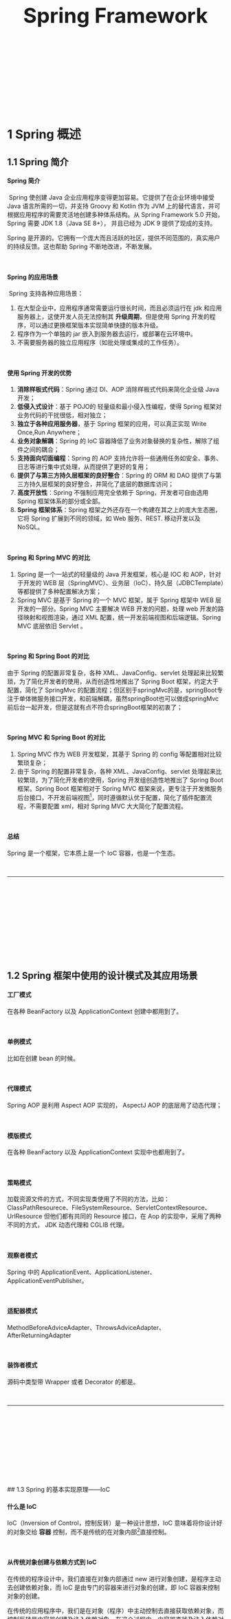 <div STYLE="page-break-after: always;">
	<br>
    <br>
    <br>
    <br>
    <br>
    <br>
    <br>
    <br>
    <br>
    <br>
	<center><h3><font size="20px">
        Spring Framework
    </font></h3></center>
	<br>
    <br>
    <br>
    <br>
    <br>
    <br>
    <br>
    <br>
    <br>
    <br>
</div>

# 1	Spring 概述

## 1.1	Spring 简介

#### Spring 简介

​	Spring 使创建 Java 企业应用程序变得更加容易。它提供了在企业环境中接受 Java 语言所需的一切，并支持 Groovy 和 Kotlin 作为 JVM 上的替代语言，并可根据应用程序的需要灵活地创建多种体系结构。从 Spring Framework 5.0 开始，Spring 需要 JDK 1.8（Java SE 8+）， 并且已经为 JDK 9 提供了现成的支持。

Spring 是开源的。它拥有一个庞大而且活跃的社区，提供不同范围的，真实用户的持续反馈。这也帮助 Spring 不断地改进，不断发展。

<br>

#### Spring 的应用场景

​	Spring 支持各种应用场景：

1. 在大型企业中，应用程序通常需要运行很长时间，而且必须运行在 jdk 和应用服务器上，这使开发人员无法控制其 **升级周期**，但是使用 Spring 开发的程序，可以通过更换框架版本实现简单快捷的版本升级。
2. 程序作为一个单独的 jar 嵌入到服务器去运行，或部署在云环境中。
3. 不需要服务器的独立应用程序（如批处理或集成的工作任务）。

<br>

#### 使用 Spring 开发的优势

1. **消除样板式代码**：Spring 通过 DI、AOP 消除样板式代码来简化企业级 Java 开发；
2. **低侵入式设计**：基于 POJO的 轻量级和最小侵入性编程，使得 Spring 框架对业务代码的干扰很低，相对独立；
3. **独立于各种应用服务器**，基于 Spring 框架的应用，可以真正实现 Write Once,Run Anywhere；
4. **业务对象解耦**：Spring 的 IoC 容器降低了业务对象替换的复杂性，解除了组件之间的耦合；
5. **支持面向切面编程**：Spring 的 AOP 支持允许将一些通用任务如安全、事务、日志等进行集中式处理，从而提供了更好的复用；
6. **提供了与第三方持久层框架的良好整合**：Spring 的 ORM 和 DAO 提供了与第三方持久层框架的良好整合，并简化了底层的数据库访问；
7. **高度开放性**：Spring 不强制应用完全依赖于 Spring，开发者可自由选用 Spring 框架体系的部分或全部。
8. **Spring 框架体系**：Spring 框架之外还存在一个构建在其之上的庞大生态圈，它将 Spring 扩展到不同的领域，如 Web 服务、REST. 移动开发以及 NoSQL。

<br>

#### Spring 和 Spring MVC 的对比

1. Spring 是一个一站式的轻量级的 Java 开发框架，核心是 IOC 和 AOP，针对于开发的 WEB 层（SpringMVC）、业务层（IoC）、持久层（JDBCTemplate）等都提供了多种配置解决方案；
2. Spring MVC 是基于 Spring 的一个 MVC 框架，属于 Spring 框架中 WEB 层开发的一部分。Spring MVC 主要解决 WEB 开发的问题，处理 web 开发的路径映射和视图渲染，通过 XML 配置，统一开发前端视图和后端逻辑。Spring MVC 底层依旧 Servlet 。

<br>

#### Spring 和 Spring Boot 的对比

由于 Spring 的配置非常复杂，各种 XML、JavaConfig、servlet 处理起来比较繁琐，为了简化开发者的使用，从而创造性地推出了 Spring Boot 框架，约定大于配置，简化了 SpringMvc 的配置流程；但区别于springMvc的是，springBoot专注于单体微服务接口开发，和前端解耦，虽然springBoot也可以做成springMvc前后台一起开发，但是这就有点不符合springBoot框架的初衷了；

<br>

####   Spring MVC 和 Spring Boot 的对比

1. Spring MVC 作为 WEB 开发框架，其基于 Spring 的 config 等配置相对比较繁琐复杂；
2. 由于 Spring 的配置非常复杂，各种 XML、JavaConfig、servlet 处理起来比较繁琐，为了简化开发者的使用，Spring 开发组创造性地推出了 Spring Boot 框架。Spring Boot 框架相对于 Spring MVC 框架来说，更专注于开发微服务后台接口，不开发前端视图[^1.1-1]，同时遵循默认优于配置，简化了插件配置流程，不需要配置 xml，相对 Spring MVC 大大简化了配置流程。

<br>

#### 总结

Spring 是一个框架，它本质上是一个 IoC 容器，也是一个生态。

<br>

---

[^1.1-1]: Spring Boot 也可以使用前后端不分离的开发模式，但是这就有点不符合 Spring Boot 框架的初衷了。

<div STYLE="page-break-after: always;"><br>
    <br>
    <br>
    <br>
    <br>
    <br>
    <br>
    <br>
    <br>
    <br></div>

## 1.2	Spring 框架中使用的设计模式及其应用场景

#### 工厂模式

在各种 BeanFactory 以及 ApplicationContext 创建中都用到了。

<br>

#### 单例模式

比如在创建 bean 的时候。

<br>

#### 代理模式

Spring AOP 是利用 Aspect AOP 实现的， AspectJ AOP 的底层用了动态代理；

<br>

#### 模版模式

在各种 BeanFactory 以及 ApplicationContext 实现中也都用到了。

<br>

#### 策略模式

加载资源文件的方式，不同实现类使用了不同的方法，比如：ClassPathResourece、FileSystemResource、ServletContextResource、 UrlResource 但他们都有共同的 Resource 接口，在 Aop 的实现中，采用了两种不同的方式， JDK 动态代理和 CGLIB 代理。

<br>

#### 观察者模式

Spring 中的 ApplicationEvent、ApplicationListener、ApplicationEventPublisher。

<br>

#### 适配器模式

MethodBeforeAdviceAdapter、ThrowsAdviceAdapter、AfterReturningAdapter

<br>

#### 装饰者模式

源码中类型带 Wrapper 或者 Decorator 的都是。

<br>

---

<div STYLE="page-break-after: always;"><br>
    <br>
    <br>
    <br>
    <br>
    <br>
    <br>
    <br>
    <br>
    <br></div>
## 1.3	Spring 的基本实现原理——IoC

#### 什么是 IoC

IoC（Inversion of Control，控制反转）是一种设计思想，IoC 意味着将你设计好的对象交给 **容器** 控制，而不是传统的在对象内部[^1.3-1]直接控制。

<br>

#### 从传统对象创建与依赖方式到 IoC

在传统的程序设计中，我们直接在对象内部通过 new 进行对象创建，是程序主动去创建依赖对象，而 IoC 是由专门的容器来进行对象的创建，即 IoC 容器来控制对象的创建。

在传统的应用程序中，我们是在对象（程序）中主动控制去直接获取依赖对象，而控制反转是由容器创建及注入依赖对象，在这个过程中，由容器查找及注入依赖对象，对象（程序）只是被动的接受依赖对象。

1. **谁控制谁**：在之前的编码过程中，都是需要什么对象自己去创建什么对象，由程序员自己来控制对象，而有了 IoC 容器之后，就会变成由 IoC 容器来控制对象；
2. **控制什么**：在实现过程中所需要的对象及需要依赖的对象；
3. **什么是反转**：在没有 IoC 容器之前我们都是在对象中主动去创建依赖的对象，而有了 IoC 之后，依赖的对象直接由 IoC 容器创建后注入到对象中，由主动创建变成了被动接受，这就是反转
4. **哪些方面被反转**：依赖的对象。

<br>

#### IoC 的实现方式—

实现控制反转主要有两种方式：**依赖注入**和 **依赖查找**。两者的区别在于，前者是被动的接收对象，在类 A 的实例创建过程中即创建了依赖的B对象，通过类型或名称来判断将不同的对象注入到不同的属性中，而后者是主动索取相应类型的对象，获得依赖对象的时间也可以在代码中自由控制。

###### 依赖注入的实现方式

1. **基于接口**：实现特定接口以供外部容器注入所依赖类型的对象。
2. **基于 set 方法**：实现特定属性的 public set 方法，来让外部容器调用传入所依赖类型的对象。
3. **基于构造函数**：实现特定参数的构造函数，在新建对象时传入所依赖类型的对象。
4. **基于注解**：基于 Java 的注解功能，在私有变量前加 @Autowired 等注解，不需要显式的定义以上三种代码，便可以让外部容器传入对应的对象。该方案相当于定义了 public 的 set 方法，但是因为没有真正的 set 方法，从而不会为了实现依赖注入导致暴露了不该暴露的接口（因为 set 方法只想让容器访问来注入而并不希望其他依赖此类的对象访问）。

注意，Spring 框架中采用依赖注入实现 IoC。

###### 依赖查找

依赖查找更加主动，在需要的时候通过调用框架提供的方法来获取对象，获取时需要提供相关的配置文件路径、key 等信息来确定获取对象的状态。

<br>

#### Spring 中的 Bean 是什么

在 Spring 中，构成应用程序主干并由 Spring IoC 容器管理的对象称为 Bean。**bean 是一个由 Spring IoC 容器实例化、组装和管理的对象**。实际上，Bean 是通过 **反射** 和 **代理** 创建的。可以把 Bean 理解为类的代理。

<br>

#### IoC 容器的基本实现步骤

1. **创建容器对象**：先准备一个基本的容器对象，包含一些 Map 集合，用来方便后续过程中存储具体的对象；
2. **解析配置文件和注解**：进行配置文件的读取工作和注解的解析工作；
3. **将 bean 封装到容器中**：将需要创建的 Bean 对象都封装成 BeanDefinition 对象存储在容器的 Map 集合中；
4. **完成 bean 的实例化**：容器将封装好的 BeanDefinition 对象通过反射的方式进行实例化；
5. **为 bean 的属性赋值**：进行 Bean 的初始化操作，也就是为 Bean 的属性赋值，完成 Bean 的创建。
6. **获取与使用 Bean**：通过容器获取 Bean，并用获取到的 Bean 完成业务工作；
7. **销毁 Bean**：Bean 不再使用或者容器关闭时，将对象销毁。

<br>

---

[^1.3-1]: 在主类对象或包含该对象的其他对象。

<div STYLE="page-break-after: always;"><br>
    <br>
    <br>
    <br>
    <br>
    <br>
    <br>
    <br>
    <br>
    <br></div>

# 2	Spring IOC

## 2.1	BeanFactory 和 ApplicationContext 之间的相同点与不同点

#### BeanFactory 和 ApplicationContext 简介

Spring 提供了两种不同的 IoC 容器，一个是 BeanFactory，另外一个是 ApplicationContext。其中 ApplicationContext 是 BeanFactory 的子接口。

![](img\Spring FrameworkS\2.1\1.png)

<br>

#### 主要区别

###### ApplicationContext 提供了更完整的框架功能

BeanFactory 是 Spring 中最底层的接口，包含了各种 Bean 的定义，读取 bean 配置文档，管理 bean 的加载、实例化，控制 bean 的生命周期，维护 bean 之间的依赖关系。

ApplicationContext 接口作为 BeanFactory 的派生，除了提供 BeanFactory 所具有的功能外，还提供了更完整的框架功能：

1. 继承 MessageSource，因此支持国际化。
2. 统一的资源文件访问方式。
3. 提供在监听器中注册 bean 的事件。
4. 同时加载多个配置文件。
5. 载入多个（有继承关系）上下文 ，使得每一个上下文都专注于一个特定的层次，比如应用的web层。

###### bean 的注入方式

BeanFactroy 采用延迟加载形式注入 Bean ，即只有在使用到某个 Bean 时（调用 getBean()），才对该 Bean 进行加载实例化。这导致我们无法立即发现一些可能存在的 Spring 配置问题。例如， Bean 的某一个属性无法成功注入，但是直到第一次调用 Bean 的 getBean() 方法时才会抛出异常。

ApplicationContext 在容器启动时一次性创建了所有的 Bean。如此一来，在容器启动时我们就可以发现 Spring 中存在的配置错误，有利于检查所依赖属性是否注入成功。另一方面，ApplicationContext 启动后就已经预载入所有的单例 Bean[^2.1-1]，需要 Bean 时无需要等待它们的创建。

###### 创建方式

BeanFactory 通常以编程的方式被创建，ApplicationContext 不仅可以通常编程的方式创建，还能以声明的方式创建，如使用 ContextLoader。

###### 容器扩展的实现方式

BeanFactory 和 ApplicationContext 都支持 BeanPostProcessor、BeanFactoryPostProcessor 的使用[^2.1-2]，但两者之间的区别是：BeanFactory 需要手动注册，而 ApplicationContext 则是自动注册。

<br>

#### 总结

BeanFactory 提供基本的 IOC 和 DI 功能，而 ApplicationContext 提供高级功能。BeanFactory 可用于测试和非生产使用，但 ApplicationContext 是功能更丰富的容器实现，在生产环境下优于 BeanFactory。相对于基本的 BeanFactory，ApplicationContext 的不足是占用内存空间，当应用程序配置 Bean 较多时，程序启动较慢。

<br>

---

[^2.1-1]: 这里之所以强调 Application 在容器启动时初始化的是单例 bean，是因为多例或懒加载的 Bean 不会在容器初始化时创建。
[^2.1-2]: BeanPostProcessor 和 BeanFactoryPostProcessor 是 Spring IOC 容器给我们提供的扩展接口。他们的作用主要是如果我们需要在 Spring 容器完成 Bean 的实例化、配置和其他的初始化前后添加一些自己的逻辑处理，我们就可以定义一个或者多个 BeanPostProcessor 接口的实现，然后注册到容器中。

<div STYLE="page-break-after: always;"><br>
    <br>
    <br>
    <br>
    <br>
    <br>
    <br>
    <br>
    <br>
    <br></div>
## 2.2	Spring Bean 的生命周期

#### Spring Bean 的详细生命周期

![](img/Spring FrameworkS/2.2/1.png)

1. **实例化 Bean 对象**：通过反射的方式进行对象的创建，此时的创建只是在堆空间中申请空间，属性都是默认值；
2. **设置对象属性**：给对象中的属性进行值的设置工作；
3. **检查 Aware 相关接口并设置相关依赖**：如果对象中需要引用容器内部的对象，那么需要调用 aware 接口的子类方法来进行统一的设置；
4. **BeanPostProcessor 的前置处理**：对生成的 Bean 对象进行前置的处理工作；
5. **检查是否是 InitializingBean 的子类并决定是否调用 afterPropertiesSet() 方法**：判断当前 bean 对象是否设置了 InitializingBean 接口，然后进行属性的设置等基本工作；
6. **检查是否配置有自定义的 init-method 方法**：如果当前 Bean 对象定义了初始化方法，那么在此处调用初始化方法；
7. **BeanPostProcessor 后置处理**：对生成的 Bean 对象进行后置的处理工作；
8. **注册必要的 Destruction 相关回调接口**：为了方便对象的销毁，在此处调用注销的回调接口，方便对象进行销毁操作；
9. **获取并使用 Bean 对象**：通过容器来获取对象并进行使用；
10. **是否实现 DisposableBean 接口**：判断是否实现了 DisposableBean 接口，并调用具体的方法来进行对象的销毁工作；
11. **是否配置有自定义的 destory 方法**：如果当前 Bean 对象定义了销毁方法，那么在此处调用销毁方法。

<br>

---

<div STYLE="page-break-after: always;"><br>
    <br>
    <br>
    <br>
    <br>
    <br>
    <br>
    <br>
    <br>
    <br></div>

## 2.3	Spring 支持的 bean 作用域

#### Spring 支持的 bean 的五种作用域

1. **singleton**：单例，使用该属性定义 Bean 时，IOC 容器仅创建一个 Bean 实例，IOC 容器每次返回的是同一个 Bean 实例。
2. **prototype**：原型，使用该属性定义 Bean 时，IOC容器可以创建多个Bean实例，每次返回的都是一个新的实例。
3. **request**：该属性仅对 HTTP 请求产生作用，使用该属性定义 Bean 时，每次 HTTP 请求都会创建一个新的 Bean，适用于 WebApplicationContext 环境。
4. **session**：该属性仅用于 HTTP Session，同一个 Session 共享一个 Bean 实例。 不同 Session 使用不同的实例。
5. **global-session：**该属性仅用于 HTTP Session，与 session 作用域不同的是， 所有的 Session 共享一个 Bean 实例。

<br>

---

<div STYLE="page-break-after: always;"><br>
    <br>
    <br>
    <br>
    <br>
    <br>
    <br>
    <br>
    <br>
    <br></div>

## 2.4	Spring 框架中的单例 Bean 是线程安全的么？

#### Spring 中有状态的 Bean 不是线程安全的

**Spring 框架并没有对 Bean 进行多线程的封装处理**。

所以，如果 Bean 是有状态的，那么就需要开发人员自己来保证线程安全的保证，最简单的办法就是改变 Bean 的作用域把 singleton 改成 prototype，这样每次请求 bean 对象就相当于是创建新的对象来保证线程的安全。

###### 什么是有状态

有状态就是有数据存储的功能。

###### 单例 Bean 如何解决线程安全问题

controller、service 和 dao 本身并不是线程安全的，只是调用里面的方法，而且多线程调用一个实例的方法，会在内存中复制遍历，这是自己线程的工作内存，是最安全的。

为了保证线程安全，需要注意以下三点：

1. 在进行使用的时候，最好不要在 bean 中声明任何有状态的实例变量或者类变量；
2. 如果必须声明，推荐使用 ThreadLocal 把变量变成线程私有；
3. 如果 bean 的实例变量或者类变量需要在多个线程之间共享，那么就只能使用 synchronized、lock、cas 等这些实现线程同步的方法了。

<br>

---

<div STYLE="page-break-after: always;"><br>
    <br>
    <br>
    <br>
    <br>
    <br>
    <br>
    <br>
    <br>
    <br></div>

## 2.5	什么是 Bean 的自动装配，它有哪些方式？

####  什么是 Bean 的自动装配

指 Bean 的属性值在进行注入时，通过某种特定的规则和方式从容器中查找并设置到属性中。

<br>

#### 手动装配

默认情况下，通过 "ref" 属性手动设置，这是在项目中最常用方式。

<br>

#### Bean 的五种自动装配方式

1. byName：根据属性名称自动装配。如果一个 bean 的名称和容器中其他 bean 属性的名称相同， 将会自动装配。
2. byType：根据数据类型自动装配，如果 bean 的数据类型和容器中其它 bean 属性的数据类型相同，将会自动装配。
3. constructor：根据 Bean 的构造函数进行自动装配；
4. autodetect：如果 Bean 内部存在构造函数，使用构造函数自动装配，否则，使用按类型自动装配。
5. no：不使用自动装配，很多企业不鼓励使用自动装配，因为它会使 Bean 之间的参考依赖关系变得不清晰。

<br>

---

<div STYLE="page-break-after: always;"><br>
    <br>
    <br>
    <br>
    <br>
    <br>
    <br>
    <br>
    <br>
    <br></div>

# 3	Spring AOP

## 3.1	AOP 简介

#### 什么是 AOP 

AOP （Aspect Oriented Programming，即面向切面编程）。AOP 的主要目的是 **解耦**。

任何一个系统都是由不同的组件组成的，每个组件负责一部分特定的功能，其中很多组件与业务无关（例如日志、事务、权限等核心服务组件），却经常融入到具体的业务逻辑中，如果为每一个具体业务逻辑操作都添加这样的代码，很明显过于冗余。

因此我们需要将这些公共的代码抽象出来变成一个 **切面**，然后注入到目标对象（具体业务）中，AOP 正是基于这样的一个思路实现的。AOP 会对目标对象进行动态代理，并在调用时添加公共的逻辑，从而在不修改原代码的前提下，完成功能增强。

<br>

#### AOP 的核心概念

1. **切面（Aspect）**：指关注点模块化，这个关注点可能会横切多个对象。事务管理是企业级 Java 应用中有关横切关注点的例子。在 Spring AOP 中，切面可以使用通用类基于模式的方式（schema-based approach）或者在普通类中以 @Aspect 注解（@Aspectj 注解方式）来实现。
2. **连接点（Join point）**：在程序执行过程中某个特定的点，例如某个方法调用的时间点或者处理异常的时间点。在 Spring AOP 中,，一个连接点总是代表一个方法的执行。
3. **通知（Advice**）：在切面的某个特定的连接点上执行的动作。通知有多种类型，包括"around"、 "before"、"after”等等。许多 AOP 框架， 包括 Spring 在内，都是以拦截器作为通知模型，并维护着一个以连接点为中心的拦截器链。
4. **切点（Pointcut）**：匹配连接点的断言。通知和切点表达式相关联，并在满足这个切点的连接点上运行（例如当执行某个特定名称的方法时）。切点表达式如何和连接点匹配是 AOP 的核心，Spring 默认使用 AspectJ 切点语义。
5. **引入（Introduction）**：声明额外的方法或者某个类型的字段。Spring 允许引入新的接口（或一个对应的实现）到任何被通知的对象上。例如，可以使用引入来使 bean 实现 IsModified 接口，以简化缓存机制（在 AspectJ 社区，引入也被称为内部类型声明（inter） )。
6. **目标对象（Target objec）**：被一个或者多个切面所通知的对象。也被称作被通知对象。因为 Spring AOP 是通过运行时代理实现的，所以这个对象一定是一个被代理（proxied）的对象。
7. **AOP 代理（AOP proxy）**：AOP 框架创建的对象，用来实现切面契约（aspect contract）（包括通知方法执行等功能）。在 Spring 中， AOP 代理可以是 DK 动态代理或 CGLIB 代理。
8. **织入（Weaving）**：把切面连接到其它的应用程序类型或者对象上，并创建一个被被通知的对象的过程。这个过程可以在编译时（例如使用 AspectJ 编译器）、类加载时或运行时中完成。 Spring 和其他纯 Java AOP 框架一样，是在运行时完成织入的。

<br>

---

<div STYLE="page-break-after: always;"><br>
    <br>
    <br>
    <br>
    <br>
    <br>
    <br>
    <br>
    <br>
    <br></div>

# 4	Spring 事务

## 4.1	Spring 事务的实现原理

#### Spring 框架实现事务的两种方式

使用 Spring 框架时，有两种事务实现方式：

1. 编程式事务，**由用户自己通过代码来控制事务的处理逻辑**；
2. 声明式事务，通过 Spring 框架的 **`@Transactional`** 注解实现。

一般我们很少会用编程式事务，更多的是通过添加 `@Transactional` 注解来进行实现。

<br>

#### Spring 事务的实现原理

其实事务的操作本应该由数据库进行控制，但是为了方便用户进行业务逻辑操作，Spring 对事务功能进行了扩展。当添加 `@Transactional` 注解后，Spring 会把数据库事务的自动提交关闭，改为由 Spring 框架进行控制。

**Spring 的事务操作是 AOP 的一个核心体现**，当一个方法添加 `@Transactional` 注解之后，Spring 会基于这个类生成一个代理对象，将这个代理对象作为 Bean，当使用这个代理对象的方法的时候，如果有事务处理，那么会先把数据库事务的自动提交给关闭，然后执行具体的业务逻辑，如果执行逻辑没有出现异常,那么代理逻辑就会直接提交，如果出现任何异常情况，那么直接进行回滚操作，并且用户可以控制对哪些异常进行回滚操作。

<br>

---

<div STYLE="page-break-after: always;"><br>
    <br>
    <br>
    <br>
    <br>
    <br>
    <br>
    <br>
    <br>
    <br></div>

## 4.2	Spring 事务在什么场景下会失效

#### Spring 事务会失效的场景

1. **数据库引擎不支持事务**：比如 MySQL 的 MyISAM 引擎是不支持事务操作的，因为 Spring 事务底层还是靠数据库事务实现的；
2. **类没有被 Spring 容器管理**：事务的实现原理通过 AOP 增强通过 **动态代理** 创建的 Spring Bean ，如果类创建的对象不是 Spring Bean，那么自然无法支持事务；
3. **方法的访问修饰符不是 public**：Spring 在实现事务时会对方法的访问修饰符进行判断，如果访问修饰符不是 public，Spring 不会提供事务功能；
4. **方法内部调用（重点）**：同一个类中的方法进行内部调用（该类中的一个方法调用该类中的另一个方法），会导致事务失效。因为这个过程没有经过 Spring 的代理类（Spring  事务只有在外部调用时才会生效）；
5. **方法用 final 修饰**：动态代理无法重写被 final 修饰的方法；
6. **异常被开发者的 try...catch 捕获（重点）**：因为开发者自己捕获了异常，又没有手动抛出，所以不会触发回滚；
7. **抛出的异常类型错误（重点）**：因为 Spring 事务，默认情况下只会回滚 RuntimeException（运行时异常）和 Error（错误），对于普通的 Exception（非运行时异常），它不会回滚；
8. **在 @Transactional 中通过 rollbackFor 参数指定了回滚的异常类型**：如果在 @Transactional 中通过 rollbackFor 参数指定了需要回滚的异常类型，那么只有在方法中出现了指定类型的异常时，才会触发回滚；
9. **多线程**：只有拥有同一个数据库连接才能同时提交和回滚。如果在不同的线程，拿到的数据库连接肯定是不一样的，属于是不同的事务；
10. **错误的传播属性**：Spring 目前支持的 7 种事务传播属性中 Propagation.NEVER 和 Propagation.NOT_ SUPPORTED 不支持事务；
11. **嵌套事务全部回滚**：在嵌套事务中，如果内部事务进行了回滚，会导致没有出错的外部事务也进行回滚。

<br>

---

<div STYLE="page-break-after: always;"><br>
    <br>
    <br>
    <br>
    <br>
    <br>
    <br>
    <br>
    <br>
    <br></div>

## 4.3	Spring 的事务传播机制

#### 什么是 Spring 事务传播机制

Spring 的事务传播机制是多个事务方法相互调用时，事务在这些方法之间进行传播的方式。

<br>

#### 事务传播特性

Spring 中提供了7种不同的传播特性，来保证事务的正常执行：

1. REQUIRED：默认的传播特性，如果当前没有事务，则新建一个事务，如果当前存在事务，则加入这个事务；
2. SUPPORTS：当前存在事务，则加入当前事务，如果当前没有事务，则以非事务的方式执行；
3. MANDATORY：当前存在事务，则加入当前事务，如果当前事务不存在，则抛出异常；
4. REQUIRED_ NEW：创建一个新事务，如果当前存在事务，则挂起当前事务；
5. NOT_ SUPPORTED：以非事务方式执行，如果存在当前事务，则挂起当前事务；
6. NEVER：不使用事务，如果当前事务存在，则抛出异常；
7. NESTED：如果当前存在事务，则在嵌套事务中执行，否则 REQUIRED 的操作一样。

<br>

#### NESTED 和 REQUIRED_ NEW 的区别

REQUIRED_ NEW 是新建一个与原有事务无关的事务，而 NESTED 则是当前存在事务时会开启一个嵌套事务，在 NESTED 情况下，父事务回滚时，子事务也会回滚，而 REQUIRED_NEW 情况下，原有事务回滚，不会影响新开启的事务。

<br>

#### NESTED 和 REQUIRED 的区别

在 REQUIRED 情况下，调用方存在事务时，则被调用方和调用方使用同一个事务，那么被调用方出现异常时，由于共用一个事务，所以无论是否 catch 异常，事务都会回滚，而在 NESTED 情况下，被调用方发生异常时，调用方可以 catch 其异常，这样只有子事务回滚，父事务不会回滚。

<br>

---

<div STYLE="page-break-after: always;"><br>
    <br>
    <br>
    <br>
    <br>
    <br>
    <br>
    <br>
    <br>
    <br></div>

## 4.4	Spring 事务的隔离级别

#### Spring 事务的隔离级别

Spring 只是提供了事务的封装，在根本实现上，还是通过数据库事务实现的。所以 spring 中的事务隔离级别就是数据库的隔离级别，有以下几种：

1. read uncommitted
2. read committed
3. repeatable read
4. serializable

注意，在进行配置的时候，如果数据库和 Spring 代码中的隔离级别不同，那么以 Spring 的配置为主。

<br>

---

<div STYLE="page-break-after: always;"><br>
    <br>
    <br>
    <br>
    <br>
    <br>
    <br>
    <br>
    <br>
    <br></div>

# 5	Spring MVC

## 5.1	Spring MVC 的工作流程

#### SpingMVC 的常用组件

###### DispatcherServlet

Spring MVC 提供的前端控制器 。

**作用**：统一处理请求和响应。除此之外还是整个流程控制的中心，由 DispatcherServlet 来调用其他组件，处理用户的请求

###### HandlerMapping

Spring MVC 提供的处理器映射器。

**作用**：根据请求的 url、method 等信息来查找具体的 Handler（一般就是 Controller）。

###### HandlerAdapter

Spring MVC 提供的处理器适配器。

**作用**：根据映射器找到的处理器 Handler 信息，按照特定的规则去执行相关的处理器 Handler。注意，处理器适配器有多个。

###### Handler

处理器，注意，处理器一般就是编程人员编写的 Controller。

**作用**：在 DispatcherServlet 的控制下，Handler 对具体的用户请求进行处理

###### ViewResolver

Spring MVC 提供的视图解析器，由框架提供。

**作用**： ViewResolver 负责将 Handler 的处理结果生成 View 视图。 ViewResolver 首先根据逻辑视图名解析成物理图名，即具体的页面地址，再生成 View 视图对象，最后对 View 进行渲染将处理结果通过页面展示给用户。

###### View

视图，也就是前端展示的页面。

**作用**：View 接口的职责就是接收 model 对象、Request 对象、Response 对象，并渲染输出结果给 Response 对象。

<br>

#### SpringMVC 的工作流程

![img](img/Spring FrameworkS/2.2/2.png)

1. 用户通过浏览器发起 HttpRequest 请求，请求被 DispatcherServlet 接收；
2. DispatcherServlet 将用户请求发送给 HandlerMapping ；
3. HandlerMapping 根据请求，找到负责处理该请求的处理器，并将其封装为处理器执行链（HandlerExecutionChain），并返回给 DispatcherServlet；
4. DispatcherServlet 根据处理器执行链中的处理器，找到能够执行该处理器的 HandlerAdaptor；
5. HandlerAdaptor 调用对应的具体的 Controller；
6. Controller 将处理结果及要跳转的视图封装到一个对象 ModelAndView 中并将其返回给 HandlerAdaptor；
7. HandlerAdaptor 直接将 ModelAndView 交给 DispatcherServlet ，**至此，业务处理完毕**；
8. 业务处理完毕后，需要将处理结果展示给用户。于是 DisptcherServlet 调用 ViewResolver，将 ModelAndView 中的视图名称封装为视图对象
9. ViewResolver 将封装好的 View 对象返回给 DIspatcherServlet；
10. DispatcherServlet 调用视图对象，让其自己（View）进行渲染（将模型数据填充至视图中），生成响应对象（HttpResponse）；
11. DispatcherServlet 将响应发送给浏览器，最终结果展示在浏览器页面上。

<br>

---

<div STYLE="page-break-after: always;"><br>
    <br>
    <br>
    <br>
    <br>
    <br>
    <br>
    <br>
    <br>
    <br></div>

## 5.2	Spring MVC 的九大组件

#### Spring MVC 的九大组件

1. **HandlerMapping**：根据 request 找到相应的处理器。因为 Handler（Controller）有两种形式，一种是基于类的 Handler，另一种是基于 Method 的 Handler (也就是我们常用的配置了 @Controller 注解的类中的方法)。
2. **HandlerAdapter**：调用 Handler 的适配器。
3. **HandlerExceptionResolver**：处理异常。
4. **ViewResolver**：用来将 String 类型的视图名和 Locale 解析为 View 类型的视图。
5. **RequestToViewNameTranslator**：有的 Handler（Controller）处理完后没有设置返回类型，比如是 void 方法，这是就需要从 request 中获取 viewName
6. **LocaleResolver**：从 request 中解析出 Locale。Locale 表示一个区域，比如 zh-cn，对不同的区域的用户，显示不同的结果，这就是 i18n （Spring MVC 中有具体的拦截器 LocaleChangeInterceptor）
7. **ThemeResolver**：主题解析，更换主题，即不同的 UI,、css 等。
8. **MultipartResolver**：处理上传请求，将普通的 request 封装成 MultipartHttpServletRequest。
9. **FlashMapManager**：用于管理 FlashMap，FlashMap 用于在 redirect 重定向中传递参数。

<br>

---

<div STYLE="page-break-after: always;"><br>
    <br>
    <br>
    <br>
    <br>
    <br>
    <br>
    <br>
    <br>
    <br></div>

# 6	Spring Boot

## 6.1	Spring Boot 简介

#### 什么是 Spring Boot

​	Spring Boot 是一个基于 Spring 创建的上层应用框架，比 SSM 基于配置的项目构建方式效率要高很多。

<br>

#### 使用 Spring Boot 开发的优点

1. 内置 Tomcat 服务器，可以独立运行；
2. 约定大于配置：系统，类库，框架假定其合理的默认值，而非要求提供不必要的配置。在大部分情况下，使用框架提供的默认值会让项目运行的更快；
3. 自动配置；
4. 无代码生成和 XML 配置；
5. Actuator 应用监控。

<br>

---

<div STYLE="page-break-after: always;"><br>
    <br>
    <br>
    <br>
    <br>
    <br>
    <br>
    <br>
    <br>
    <br></div>

## 6.2	核心注解 @SpringBootApplication 与自动配置原理

#### @SpringBootApplication 解析

该注解是一个组合注解，其中包含了七个注解。

其中有四个元注解：

1. **@Target(ElementType.TYPE)**：表示当前注解可以作用于 interface、class、enum；
2. **@Retention(RetentionPolicy.RUNTIME)**：表示注解的保留策略，这里的策略是当前注解会出现在 .class 字节码文件中，并且在运行的时候可以通过反射被获得。
3. **@Documented**：表示当前注解可以被 javadoc 工具所引用。
4. **@Inherited**：表示当前注解可以被继承。

实际上，`@SpringBootApplication` 相当于以下三个注解的组合：

1. **@ComponentScan**：默认情况下会扫描当前包及其子包下所有被 `@Component` 注解修饰的 Java 类；
2. **@SpringBootConfiguration**：组合了 `@Configuration` 注解，说明被 `@SpringBootApplication` 标识的 Java 类是一个 Java 配置类；
3. **@EnableAutoConfiguration**：打开自动配置功能，从 META-INF/spring.factories 文件中加载需要自动注入的 Java 类。

<br>

#### 自动配置原理

Spring Boot 项目的启动类上有一个 `@SpringBootApplication` 注解， 这个注解中组合了一个 `@EnableAutoConfiguration` 注解，这个注解的作用就是开启自动配置。

`@EnableAutoConfiguration` 中又包含了一个 `@Import` 注解，在这个注解中引入了一个实现了 `ImportSelector` 接口的 `AutoConfigurationImportSelector` 类，在对应的 `selectlmports()` 方法中 **读取 META/INF 目录下的 spring.factories 文件中需要被自动配置的所有的配置类**，然后通过 META-INF 下面的 spring-autoconfigure-metadata.properties 文件做条件过滤。最后返回的就是需要自动配置的相关的对象。

<br>

---

<div STYLE="page-break-after: always;"><br>
    <br>
    <br>
    <br>
    <br>
    <br>
    <br>
    <br>
    <br>
    <br></div>

## 6.3	Spring Boot Starter

#### 什么是 Starter

Starter 是 Spring Boot 中的一个非常重要的概念，Starter 相当于模块，它能 **将模块所需的依赖整合起来** 并 **根据环境（ 条件）对模块内的 Bean 进行自动配置**。使用者只需要依赖相应功能的 Starter，无需做过多的配置和依赖，Spring Boot 就能自动扫描并加载相应的模块。做到了真正的 **开箱即用**。

<br>

#### Starter 的命名

​    官方对 Starter 项目的 jar 包定义的 artifactId 是有要求的（当然也可以不遵守）。Spring 官方 Starte r通常命名为 spring-boot-starter-{name}，例如 spring-boot-starter-web，Spring 官方建议非官方的 starter 命名应遵守 {name}-spring-boot-starter 的格式。

<br>

#### Starter 的开发步骤

1. 新建 Maven 项目，在项目的 POM 文件中定义使用的依赖；
2. 新建配置类，写好配置项和默认的配置值，指明配置项前缀；
3. 新建自动装配类，使用 @Configuration 和 @Bean 来进行自动装配；
4. 新建 spring.factories 文件，指定 Starter 的自动装配类。

<br>

---

<div STYLE="page-break-after: always;"><br>
    <br>
    <br>
    <br>
    <br>
    <br>
    <br>
    <br>
    <br>
    <br></div>

## 6.4	Spring Boot 的嵌入式服务器

#### Spring Boot 项目不需要单独的 Web 容器

可以不需要，Spring Boot 项目中我们会添加 spring-boot-starter-web 这个依赖， 而在这个依赖中内嵌了 Tomcat 容器。

<br>

#### Spring 的嵌入式服务器

在传统开发流程中，项目需要部署到一个额外的 web 服务器中才可以运行。使用 Spring Boot 的时候，在启动项目时可以直接按照 Java 应用程序的方式来启动项目，不需要额外的环境支持，也不需要额外的服务器，这是因为 SpringBoot 框架中内置了 tomcat。Spring Boot 通过 main() 方法启动容器，达到一键开发部署的方式，不需要额外的任何其他操作。

<br>

---

<div STYLE="page-break-after: always;"><br>
    <br>
    <br>
    <br>
    <br>
    <br>
    <br>
    <br>
    <br>
    <br></div>

## 6.5	Spring Boot 解决跨域问题

#### 方式一

在 SpringBoot 中我们可以通过 WebMvcConfigurer 中的 addCorsMappings() 方法，在这个方法中我们添加允许跨域的相关请求。

<br>

#### 方式二

在 Controller 上添加 @crossorigin 注解。

<br>

---

<div STYLE="page-break-after: always;"><br>
    <br>
    <br>
    <br>
    <br>
    <br>
    <br>
    <br>
    <br>
    <br></div>

## 6.6	Actuator

#### 什么是 Actuator

Spring Boot Actuator 模块提供了生产级别的功能，比如健康检查，审计，指标收集，HTTP 跟踪等，帮助我们监控和管理 Spring Boot 应用。

这个模块是一个采集应用内部信息暴露给外部的模块，上述的功能都可以通过HTTP 和 JMX 访问。

因为暴露内部信息的特性，Actuator 也可以和一些外部的应用监控系统整合（Prometheus, Graphite, DataDog, Influx, Wavefront, New Relic 等）。

这些监控系统提供了出色的仪表板，图形，分析和警报，可帮助你通过一个统一友好的界面，监视和管理你的应用程序。

Actuator 使用 Micrometer 与这些外部应用程序监视系统集成。这样一来，只需很少的配置即可轻松集成外部的监控系统。

<br>

#### 	Actuator 的作用

1. 如果有服务出现了故障，定位服务
2. 对整个系统的性能做出监控
3. 统一日志管理

<br>

---

<div STYLE="page-break-after: always;"><br>
    <br>
    <br>
    <br>
    <br>
    <br>
    <br>
    <br>
    <br>
    <br></div>

## 6.7	bootstrap.yml 的作用

#### bootstrap.yml 的主要用途

bootstrap.yml 在 SpringBoot 中默认是不支持的，需要在 SpringCloud 环境下才支持，作用是在 SpringBoot 项目启动之前启动的一个父容器，该父容器可以在 Spring Boot 容器启动之前完成一些加载初始化的操作。 比如 **加载配置中心中的信息**。

<br>

---

<div STYLE="page-break-after: always;"><br>
    <br>
    <br>
    <br>
    <br>
    <br>
    <br>
    <br>
    <br>
    <br></div>

# 附录

##### 参考资料

- 主要参考资料——[2022年最新【Java经典面试题300问】面试必备，查漏补缺；多线程+spring+JVM调优+分布式+redis+算法](https://www.bilibili.com/video/BV15v4y1T7fz?p=80&spm_id_from=pageDriver&vd_source=87ed5edcdc8042ca0c34ee5bbeeda7b3) 发布于 2022/06/29；
- [1.3	Spring 的基本实现原理——IoC](#1.3	Spring 的基本实现原理——IoC)——[IOC（Inversion of Control 控制反转）](https://blog.csdn.net/weixin_40539125/article/details/103230638?spm=1001.2101.3001.6661.1&utm_medium=distribute.pc_relevant_t0.none-task-blog-2%7Edefault%7EOPENSEARCH%7ERate-1-103230638-blog-107983128.t5_download_comparev1&depth_1-utm_source=distribute.pc_relevant_t0.none-task-blog-2%7Edefault%7EOPENSEARCH%7ERate-1-103230638-blog-107983128.t5_download_comparev1&utm_relevant_index=1) 发布于 2019/11/24；
- [2.1	BeanFactory 和 ApplicationContext 之间的相同点与不同点](#2.1	BeanFactory 和 ApplicationContext 之间的相同点与不同点)——[BeanFactory和ApplicationContext有什么区别？](https://www.cnblogs.com/programb/p/12886031.html) 发布于 2020/11/30 ；
- [2.5	什么是 Bean 的自动装配，它有哪些方式？](#2.5	什么是 Bean 的自动装配，它有哪些方式？)——[Bean自动装配的5种模式](https://blog.csdn.net/u010142437/article/details/80884972) 发布于 2018/07/02 最后修改于 2022/04/18；
- [4.2	Spring 事务在什么场景下会失效](#4.2	Spring 事务在什么场景下会失效) ——[[Spring事务在哪几种情况下会失效？](https://www.cnblogs.com/yifanSJ/p/16357434.html)](https://www.cnblogs.com/yifanSJ/p/16357434.html) 发布于 2022/06/08；
- [5.1	Spring MVC 的工作流程](#5.1	Spring MVC 的工作流程)——[SpringMVC工作流程(详-小白版）](https://blog.csdn.net/weixin_53353693/article/details/124057001) 发布于 2022/04/22；

<br>


